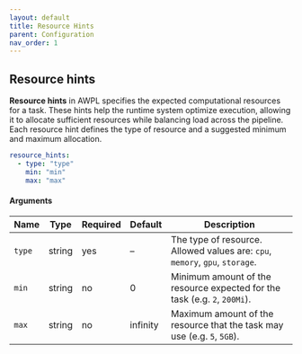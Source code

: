 ```yaml
---
layout: default
title: Resource Hints
parent: Configuration
nav_order: 1
---
```


## Resource hints

**Resource hints** in AWPL specifies the expected computational resources for a task. These hints help the runtime system optimize execution, allowing it to allocate sufficient resources while balancing load across the pipeline. Each resource hint defines the type of resource and a suggested minimum and maximum allocation.

```yaml
resource_hints:
  - type: "type"
    min: "min"
    max: "max"
```

#### Arguments

| Name  | Type    | Required | Default  | Description                                                                    |
|-------|---------|----------|----------|--------------------------------------------------------------------------------|
| `type`| string  | yes      | –        | The type of resource. Allowed values are: `cpu`, `memory`, `gpu`, `storage`.   |
| `min` | string  | no       | 0        | Minimum amount of the resource expected for the task (e.g. `2`, `200Mi`).      |
| `max` | string  | no       | infinity | Maximum amount of the resource that the task may use (e.g. `5`, `5GB`).        |
